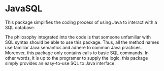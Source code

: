 # JavaSQL

This package simplifies the coding process of using Java to interact with a SQL database.

The philosophy integrated into the code is that someone unfamiliar with SQL syntax should be able to use this package. Thus, all the method names use familiar Java semantics and adhere to common Java practices. Moreover, this package only contains calls to basic SQL commands. In other words, it is up to the programer to supply the logic, this package simply provides an easy-to-use SQL to Java interface.
